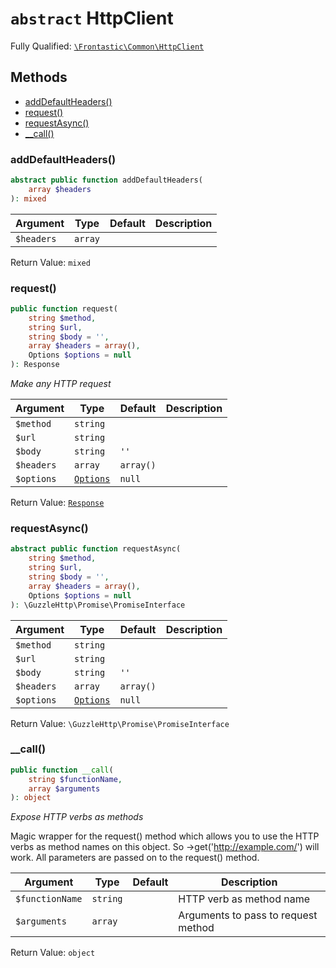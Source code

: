 # `abstract`  HttpClient

Fully Qualified: [`\Frontastic\Common\HttpClient`](../../src/php/HttpClient.php)




## Methods

* [addDefaultHeaders()](#adddefaultheaders)
* [request()](#request)
* [requestAsync()](#requestasync)
* [__call()](#__call)


### addDefaultHeaders()


```php
abstract public function addDefaultHeaders(
    array $headers
): mixed
```






Argument|Type|Default|Description
--------|----|-------|-----------
`$headers`|`array`||

Return Value: `mixed`

### request()


```php
public function request(
    string $method,
    string $url,
    string $body = '',
    array $headers = array(),
    Options $options = null
): Response
```


*Make any HTTP request*



Argument|Type|Default|Description
--------|----|-------|-----------
`$method`|`string`||
`$url`|`string`||
`$body`|`string`|`''`|
`$headers`|`array`|`array()`|
`$options`|[`Options`](HttpClient/Options.md)|`null`|

Return Value: [`Response`](HttpClient/Response.md)

### requestAsync()


```php
abstract public function requestAsync(
    string $method,
    string $url,
    string $body = '',
    array $headers = array(),
    Options $options = null
): \GuzzleHttp\Promise\PromiseInterface
```






Argument|Type|Default|Description
--------|----|-------|-----------
`$method`|`string`||
`$url`|`string`||
`$body`|`string`|`''`|
`$headers`|`array`|`array()`|
`$options`|[`Options`](HttpClient/Options.md)|`null`|

Return Value: `\GuzzleHttp\Promise\PromiseInterface`

### __call()


```php
public function __call(
    string $functionName,
    array $arguments
): object
```


*Expose HTTP verbs as methods*

Magic wrapper for the request() method which allows you to use the HTTP
verbs as method names on this object. So ->get('http://example.com/')
will work. All parameters are passed on to the request() method.

Argument|Type|Default|Description
--------|----|-------|-----------
`$functionName`|`string`||HTTP verb as method name
`$arguments`|`array`||Arguments to pass to request method

Return Value: `object`


